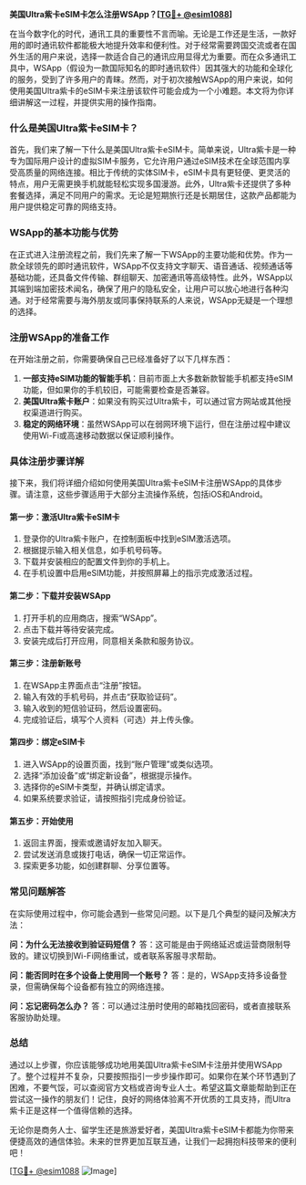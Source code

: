 **美国Ultra紫卡eSIM卡怎么注册WSApp？[[TG💪+ @esim1088](https://t.me/s/esim1088)]**

在当今数字化的时代，通讯工具的重要性不言而喻。无论是工作还是生活，一款好用的即时通讯软件都能极大地提升效率和便利性。对于经常需要跨国交流或者在国外生活的用户来说，选择一款适合自己的通讯应用显得尤为重要。而在众多通讯工具中，WSApp（假设为一款国际知名的即时通讯软件）因其强大的功能和全球化的服务，受到了许多用户的青睐。然而，对于初次接触WSApp的用户来说，如何使用美国Ultra紫卡的eSIM卡来注册该软件可能会成为一个小难题。本文将为你详细讲解这一过程，并提供实用的操作指南。

### 什么是美国Ultra紫卡eSIM卡？

首先，我们来了解一下什么是美国Ultra紫卡eSIM卡。简单来说，Ultra紫卡是一种专为国际用户设计的虚拟SIM卡服务，它允许用户通过eSIM技术在全球范围内享受高质量的网络连接。相比于传统的实体SIM卡，eSIM卡具有更轻便、更灵活的特点，用户无需更换手机就能轻松实现多国漫游。此外，Ultra紫卡还提供了多种套餐选择，满足不同用户的需求。无论是短期旅行还是长期居住，这款产品都能为用户提供稳定可靠的网络支持。

### WSApp的基本功能与优势

在正式进入注册流程之前，我们先来了解一下WSApp的主要功能和优势。作为一款全球领先的即时通讯软件，WSApp不仅支持文字聊天、语音通话、视频通话等基础功能，还具备文件传输、群组聊天、加密通讯等高级特性。此外，WSApp以其端到端加密技术闻名，确保了用户的隐私安全，让用户可以放心地进行各种沟通。对于经常需要与海外朋友或同事保持联系的人来说，WSApp无疑是一个理想的选择。

### 注册WSApp的准备工作

在开始注册之前，你需要确保自己已经准备好了以下几样东西：

1. **一部支持eSIM功能的智能手机**：目前市面上大多数新款智能手机都支持eSIM功能，但如果你的手机较旧，可能需要检查是否兼容。
2. **美国Ultra紫卡账户**：如果没有购买过Ultra紫卡，可以通过官方网站或其他授权渠道进行购买。
3. **稳定的网络环境**：虽然WSApp可以在弱网环境下运行，但在注册过程中建议使用Wi-Fi或高速移动数据以保证顺利操作。

### 具体注册步骤详解

接下来，我们将详细介绍如何使用美国Ultra紫卡eSIM卡注册WSApp的具体步骤。请注意，这些步骤适用于大部分主流操作系统，包括iOS和Android。

#### 第一步：激活Ultra紫卡eSIM卡

1. 登录你的Ultra紫卡账户，在控制面板中找到eSIM激活选项。
2. 根据提示输入相关信息，如手机号码等。
3. 下载并安装相应的配置文件到你的手机上。
4. 在手机设置中启用eSIM功能，并按照屏幕上的指示完成激活过程。

#### 第二步：下载并安装WSApp

1. 打开手机的应用商店，搜索“WSApp”。
2. 点击下载并等待安装完成。
3. 安装完成后打开应用，同意相关条款和服务协议。

#### 第三步：注册新账号

1. 在WSApp主界面点击“注册”按钮。
2. 输入有效的手机号码，并点击“获取验证码”。
3. 输入收到的短信验证码，然后设置密码。
4. 完成验证后，填写个人资料（可选）并上传头像。

#### 第四步：绑定eSIM卡

1. 进入WSApp的设置页面，找到“账户管理”或类似选项。
2. 选择“添加设备”或“绑定新设备”，根据提示操作。
3. 选择你的eSIM卡类型，并确认绑定请求。
4. 如果系统要求验证，请按照指引完成身份验证。

#### 第五步：开始使用

1. 返回主界面，搜索或邀请好友加入聊天。
2. 尝试发送消息或拨打电话，确保一切正常运作。
3. 探索更多功能，如创建群聊、分享位置等。

### 常见问题解答

在实际使用过程中，你可能会遇到一些常见问题。以下是几个典型的疑问及解决方法：

**问：为什么无法接收到验证码短信？**
答：这可能是由于网络延迟或运营商限制导致的。建议切换到Wi-Fi网络重试，或者联系客服寻求帮助。

**问：能否同时在多个设备上使用同一个账号？**
答：是的，WSApp支持多设备登录，但需确保每个设备都有独立的网络连接。

**问：忘记密码怎么办？**
答：可以通过注册时使用的邮箱找回密码，或者直接联系客服协助处理。

### 总结

通过以上步骤，你应该能够成功地用美国Ultra紫卡eSIM卡注册并使用WSApp了。整个过程并不复杂，只要按照指引一步步操作即可。如果你在某个环节遇到了困难，不要气馁，可以查阅官方文档或咨询专业人士。希望这篇文章能帮助到正在尝试这一操作的朋友们！记住，良好的网络体验离不开优质的工具支持，而Ultra紫卡正是这样一个值得信赖的选择。

无论你是商务人士、留学生还是旅游爱好者，美国Ultra紫卡eSIM卡都能为你带来便捷高效的通信体验。未来的世界更加互联互通，让我们一起拥抱科技带来的便利吧！

[[TG💪+ @esim1088](https://t.me/s/esim1088) ![Image](https://i.postimg.cc/4NQfJmqS/Snipaste-2025-05-13-00-14-12.png)]